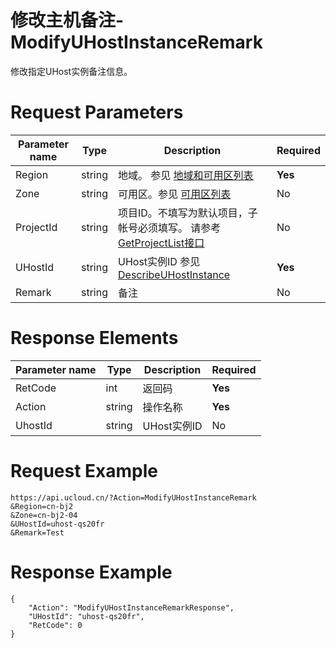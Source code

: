 # 修改主机备注-ModifyUHostInstanceRemark

修改指定UHost实例备注信息。

# Request Parameters
|Parameter name|Type|Description|Required|
|---|---|---|---|
|Region|string|地域。 参见 [地域和可用区列表](../summary/regionlist.html)|**Yes**|
|Zone|string|可用区。参见 [可用区列表](../summary/regionlist.html)|No|
|ProjectId|string|项目ID。不填写为默认项目，子帐号必须填写。 请参考[GetProjectList接口](../summary/get_project_list.html)|No|
|UHostId|string|UHost实例ID 参见 [DescribeUHostInstance](describe_uhost_instance.html)|**Yes**|
|Remark|string|备注|No|

# Response Elements
|Parameter name|Type|Description|Required|
|---|---|---|---|
|RetCode|int|返回码|**Yes**|
|Action|string|操作名称|**Yes**|
|UhostId|string|UHost实例ID|No|

# Request Example
```
https://api.ucloud.cn/?Action=ModifyUHostInstanceRemark
&Region=cn-bj2
&Zone=cn-bj2-04
&UHostId=uhost-qs20fr
&Remark=Test
```

# Response Example
```
{
    "Action": "ModifyUHostInstanceRemarkResponse", 
    "UHostId": "uhost-qs20fr", 
    "RetCode": 0
}
```

